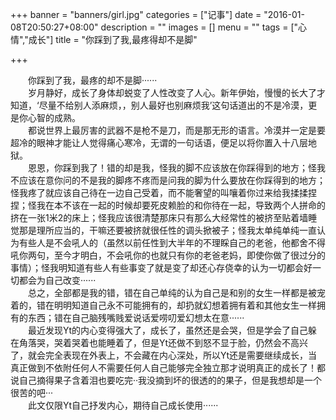 +++
banner = "banners/girl.jpg"
categories = ["记事"]
date = "2016-01-08T20:50:27+08:00"
description = ""
images = []
menu = ""
tags = ["心情","成长"]
title = "你踩到了我,最疼得却不是脚"

+++

<!--more-->
&emsp;&emsp;你踩到了我，最疼的却不是脚······    
&emsp;&emsp;岁月静好，成长了身体却蜕变了人性改变了人心。新年伊始，慢慢的长大了才知道，‘尽量不给别人添麻烦，，别人最好也别麻烦我’这句话道出的不是冷漠，更是你心智的成熟。    
&emsp;&emsp;都说世界上最厉害的武器不是枪不是刀，而是那无形的语言。冷漠并一定是要超冷的眼神才能让人觉得痛心寒冷，无谓的一句话语，便足以将你置入十八层地狱。    
&emsp;&emsp;恩恩，你踩到我了！错的却是我，怪我的脚不应该放在你踩得到的地方；怪我不应该在意你问的不是我的脚疼不疼而是问我的脚为什么要放在你踩得到的地方；怪我疼了就应该自己待在一边自己受着，而不能奢望的叫嚷着你过来给我揉揉捏捏；怪我在本不该在一起的时候却要死皮赖脸的和你待在一起，导致两个人拼命的挤在一张1米2的床上；怪我应该很清楚那床只有那么大经常性的被挤至贴着墙睡觉那是理所应当的，干嘛还要被挤就很任性的调头掀被子；怪我太单纯单纯一直认为有些人是不会吼人的（虽然以前任性到大半年的不理睬自己的老爸，他都舍不得吼你两句，至今才明白，不会吼你的也就只有你的老爸老妈，即使你做了很过分的事情）；怪我明知道有些人有些事变了就是变了却还心存侥幸的认为一切都会好一切都会为自己改变······    
&emsp;&emsp;总之，全部都是我的错，错在自己单纯的认为自己是和别的女生一样都是被宠着的，错在明明知道自己永不可能拥有的，却扔就幻想着拥有着和其他女生一样拥有的东西；错在自己脑残嘴贱爱说话爱唠叨爱幻想太在意······    
&emsp;&emsp;最近发现Yt的内心变得强大了，成长了，虽然还是会哭，但是学会了自己躲在角落哭，哭着哭着也能睡着了，但是Yt还做不到怒不显于脸，仍然会不高兴了，就会完全表现在外表上，不会藏在内心深处，所以Yt还是需要继续成长，当真正做到不依附任何人不需要任何人自己能够完全独立那才说明真正的成长了！都说自己摘得果子含着泪也要吃完··我没摘到坏的很透的的果子，但是我想却是一个很苦的吧···    
&emsp;&emsp;此文仅限Yt自己抒发内心，期待自己成长使用······
